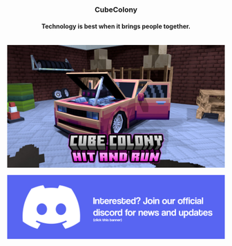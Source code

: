 <p align="center">
	<h3 align="center">CubeColony</h3>
	<h4 align="center">Technology is best when it brings people together.</h4>
	<br>
	<img src="https://raw.githubusercontent.com/CubeColony/.github/master/profile/splash2.png">
</p>

<p align="center">
	<a href="https://discord.gg/cubecolony">
        	<img src="https://raw.githubusercontent.com/CubeColony/.github/master/profile/discord.png">
	</a>
</p>
